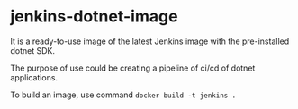 # jenkins-dotnet-image

It is a ready-to-use image of the latest Jenkins image with the pre-installed dotnet SDK.

The purpose of use could be creating a pipeline of ci/cd of dotnet applications.

To build an image, use command
``` docker build -t jenkins . ```
